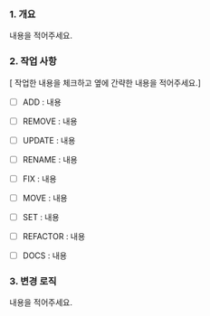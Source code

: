 ### 1. 개요

내용을 적어주세요.



### 2. 작업 사항

[ 작업한 내용을 체크하고 옆에 간략한 내용을 적어주세요.]

- [ ] ADD : 내용
- [ ] REMOVE : 내용
- [ ] UPDATE : 내용
- [ ] RENAME : 내용
- [ ] FIX : 내용
- [ ] MOVE : 내용
- [ ] SET : 내용
- [ ] REFACTOR : 내용
- [ ] DOCS : 내용



### 3. 변경 로직

내용을 적어주세요.
